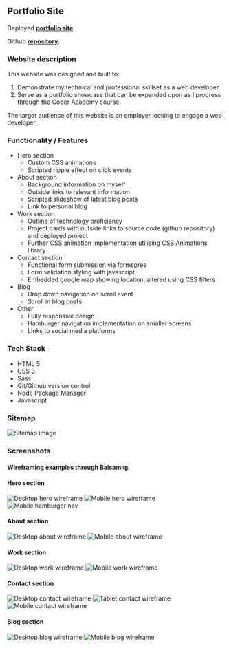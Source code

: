 ## Portfolio Site

Deployed [**portfolio site**](https://rhysmorrisdeveloper.netlify.app/).

Github [**repository**](https://github.com/Rhys-Morris/portfolio-submission).

### Website description

This website was designed and built to:
1.  Demonstrate my technical and professional skillset as a web developer.
2.  Serve as a portfolio showcase that can be expanded upon as I progress through the Coder Academy course.

The target audience of this website is an employer looking to engage a web developer.

### Functionality / Features

- Hero section
    - Custom CSS animations
    - Scripted ripple effect on click events
- About section
    - Background information on myself
    - Outside links to relevant information
    - Scripted slideshow of latest blog posts
    - Link to personal blog
- Work section
    - Outline of technology proficiency
    - Project cards with outside links to source code (github repository) and deployed project
    - Further CSS animation implementation utilising CSS Animations library
- Contact section
    - Functional form submission via formspree
    - Form validation styling with javascript
    - Embedded google map showing location, altered using CSS filters
- Blog
    - Drop down navigation on scroll event
    - Scroll in blog posts
- Other
    - Fully responsive design
    - Hamburger navigation implementation on smaller screens
    - Links to social media platforms

### Tech Stack

- HTML 5
- CSS 3
- Sass
- Git/Github version control
- Node Package Manager
- Javascript

### Sitemap

![Sitemap image](./docs/Sitemap.png)

### Screenshots

#### **Wireframing examples through Balsamiq:**

#### Hero section

![Desktop hero wireframe](./docs/hero-desktop.png)
![Mobile hero wireframe](./docs/hero-mobile.png)
![Mobile hamburger nav](./docs/drop-down-nav.png)

#### About section

![Desktop about wireframe](./docs/about-desktop-1.png)
![Mobile about wireframe](./docs/about-mobile.png)

#### Work section

![Desktop work wireframe](./docs/experience-desktop.png)
![Mobile work wireframe](./docs/experience-mobile.png)

#### Contact section

![Desktop contact wireframe](./docs/contact-desktop.PNG)
![Tablet contact wireframe](./docs/contact-ipad.png)
![Mobile contact wireframe](./docs/contact-mobile.PNG)

#### Blog section

![Desktop blog wireframe](./docs/blog-desktop.png)
![Mobile blog wireframe](./docs/blog-mobile.png)